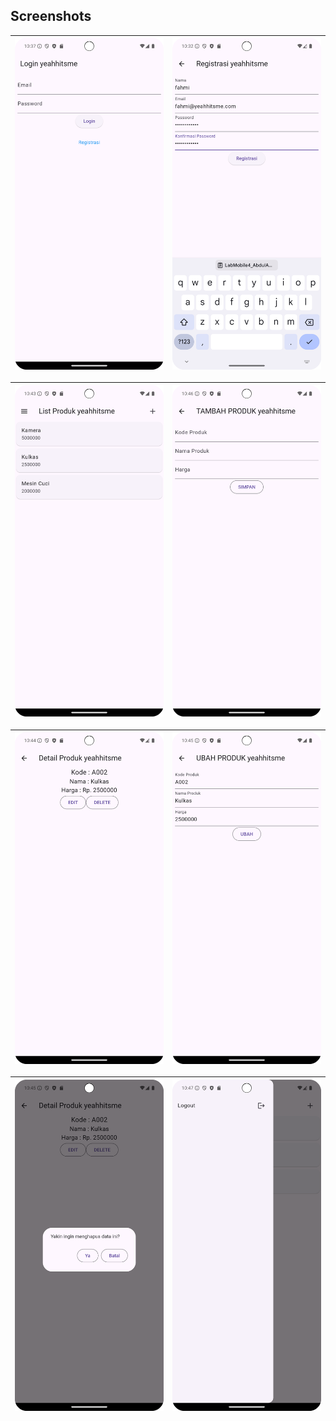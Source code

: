 ## Screenshots

| ![Login](ss/login.png) | ![Register](ss/registrasi.png) |
|---------------------------------|--------------------------------|

| ![List Produk](ss/list_produk.png) | ![Tambah Produk](ss/tambah_produk.png) |
|------------------------------------|----------------------------------------|

| ![Detail Produk](ss/detail_produk.png) | ![Edit Produk](ss/ubah_produk.png) |
|----------------------------------------|------------------------------------|

| ![Hapus Produk](ss/hapus_produk.png) | ![Menu Logout](ss/menu_logout.png) |
|--------------------------------------|------------------------------------|
